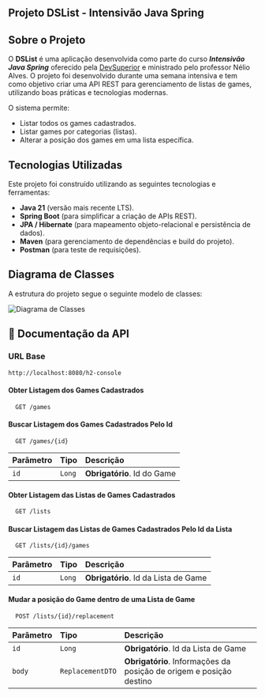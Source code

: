 <h2>
  Projeto DSList - Intensivão Java Spring
</h2>

## Sobre o Projeto

O **DSList** é uma aplicação desenvolvida como parte do curso *__Intensivão Java Spring__* oferecido pela [DevSuperior](https://devsuperior.com.br) e ministrado pelo professor Nélio Alves. O projeto foi desenvolvido durante uma semana intensiva e tem como objetivo criar uma API REST para gerenciamento de listas de games, utilizando boas práticas e tecnologias modernas.

O sistema permite:
- Listar todos os games cadastrados.
- Listar games por categorias (listas).
- Alterar a posição dos games em uma lista específica.

## Tecnologias Utilizadas

Este projeto foi construído utilizando as seguintes tecnologias e ferramentas:

- **Java 21** (versão mais recente LTS).
- **Spring Boot** (para simplificar a criação de APIs REST).
- **JPA / Hibernate** (para mapeamento objeto-relacional e persistência de dados).
- **Maven** (para gerenciamento de dependências e build do projeto).
- **Postman** (para teste de requisições).

## Diagrama de Classes
A estrutura do projeto segue o seguinte modelo de classes:

![Diagrama de Classes](https://github.com/MatheusPrudente/dslist/assets/80559882/8874bb22-4ac1-4ee0-a148-45ec73fef224)

## :bookmark_tabs: Documentação da API

### URL Base

```https
http://localhost:8080/h2-console
```

#### Obter Listagem dos Games Cadastrados

```https
  GET /games
```

#### Buscar Listagem dos Games Cadastrados Pelo Id

```https
  GET /games/{id}
```

| Parâmetro   | Tipo       | Descrição                           |
| :---------- | :--------- | :---------------------------------- |
| `id` | `Long` | **Obrigatório**. Id do Game |


#### Obter Listagem das Listas de Games Cadastrados

```https
  GET /lists
```


#### Buscar Listagem das Listas de Games Cadastrados Pelo Id da Lista

```https
  GET /lists/{id}/games
```

| Parâmetro   | Tipo       | Descrição                           |
| :---------- | :--------- | :---------------------------------- |
| `id` | `Long` | **Obrigatório**. Id da Lista de Game |


#### Mudar a posição do Game dentro de uma Lista de Game

```https
  POST /lists/{id}/replacement
```

| Parâmetro   | Tipo       | Descrição                           |
| :---------- | :--------- | :---------------------------------- |
| `id` | `Long` | **Obrigatório**. Id da Lista de Game |
| `body` | `ReplacementDTO` | **Obrigatório**. Informações da posição de origem e posição destino |
